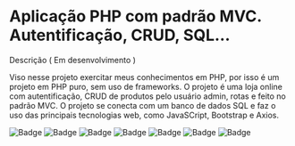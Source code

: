 # Aplicação PHP com padrão MVC. Autentificação, CRUD, SQL...

Descrição ( Em desenvolvimento ) 

Viso nesse projeto exercitar meus conhecimentos em PHP, por isso é um projeto em PHP puro, sem uso de frameworks. O projeto é uma loja online com autentificação,
CRUD de produtos pelo usuário admin, rotas e feito no padrão MVC. O projeto se conecta com um banco de dados SQL e faz o uso das principais tecnologias web, como JavaSCript, Bootstrap e Axios.

![Badge](https://img.shields.io/badge/PHP-6D42E8)
![Badge](https://img.shields.io/badge/SQL-FFFFFF)
![Badge](https://img.shields.io/badge/JavaScript-FFFF00)
![Badge](https://img.shields.io/badge/Axios-6E2BF2)
![Badge](https://img.shields.io/badge/Bootstrap-6E2BF2)
![Badge](https://img.shields.io/badge/HTML-E34F26)
![Badge](https://img.shields.io/badge/CSS-1572B6)

